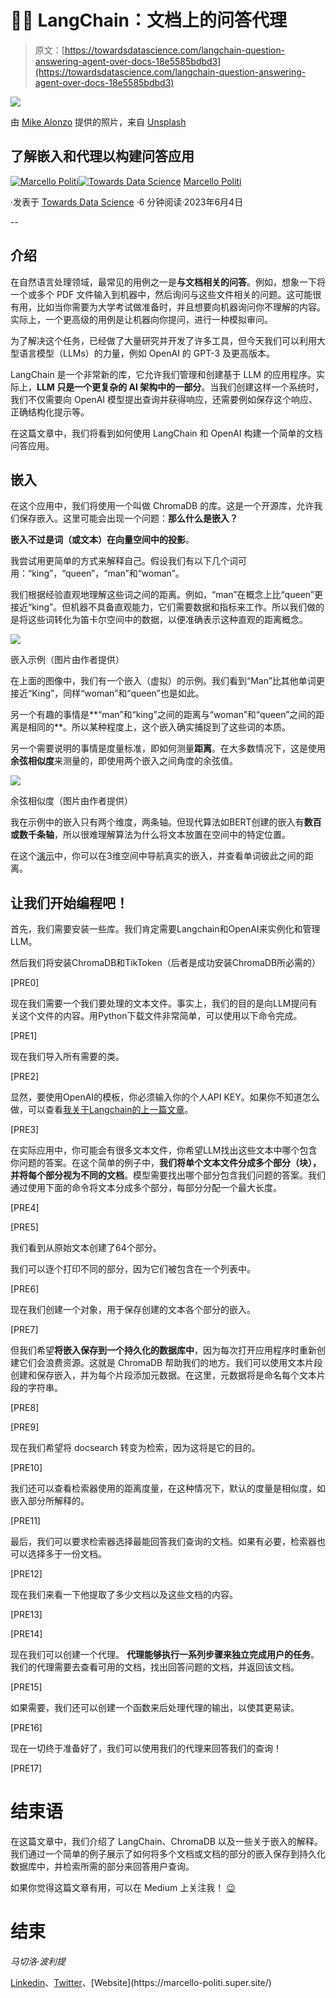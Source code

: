 # 🦜🔗 LangChain：文档上的问答代理

> 原文：[https://towardsdatascience.com/langchain-question-answering-agent-over-docs-18e5585bdbd3](https://towardsdatascience.com/langchain-question-answering-agent-over-docs-18e5585bdbd3)

![](../Images/1c8d2ceae9a87852899c61a5f3be5e5c.png)

由 [Mike Alonzo](https://unsplash.com/@mikezo?utm_source=medium&utm_medium=referral) 提供的照片，来自 [Unsplash](https://unsplash.com/?utm_source=medium&utm_medium=referral)

## 了解嵌入和代理以构建问答应用

[](https://medium.com/@marcellopoliti?source=post_page-----18e5585bdbd3--------------------------------)[![Marcello Politi](../Images/484e44571bd2e75acfe5fef3146ab3c2.png)](https://medium.com/@marcellopoliti?source=post_page-----18e5585bdbd3--------------------------------)[](https://towardsdatascience.com/?source=post_page-----18e5585bdbd3--------------------------------)[![Towards Data Science](../Images/a6ff2676ffcc0c7aad8aaf1d79379785.png)](https://towardsdatascience.com/?source=post_page-----18e5585bdbd3--------------------------------) [Marcello Politi](https://medium.com/@marcellopoliti?source=post_page-----18e5585bdbd3--------------------------------)

·发表于 [Towards Data Science](https://towardsdatascience.com/?source=post_page-----18e5585bdbd3--------------------------------) ·6 分钟阅读·2023年6月4日

--

## 介绍

在自然语言处理领域，最常见的用例之一是**与文档相关的问答**。例如，想象一下将一个或多个 PDF 文件输入到机器中，然后询问与这些文件相关的问题。这可能很有用，比如当你需要为大学考试做准备时，并且想要向机器询问你不理解的内容。实际上，一个更高级的用例是让机器向你提问，进行一种模拟审问。

为了解决这个任务，已经做了大量研究并开发了许多工具，但今天我们可以利用大型语言模型（LLMs）的力量，例如 OpenAI 的 GPT-3 及更高版本。

LangChain 是一个非常新的库，它允许我们管理和创建基于 LLM 的应用程序。实际上，**LLM 只是一个更复杂的 AI 架构中的一部分**。当我们创建这样一个系统时，我们不仅需要向 OpenAI 模型提出查询并获得响应，还需要例如保存这个响应、正确结构化提示等。

在这篇文章中，我们将看到如何使用 LangChain 和 OpenAI 构建一个简单的文档问答应用。

## 嵌入

在这个应用中，我们将使用一个叫做 ChromaDB 的库。这是一个开源库，允许我们保存嵌入。这里可能会出现一个问题：**那么什么是嵌入？**

**嵌入不过是词（或文本）在向量空间中的投影**。

我尝试用更简单的方式来解释自己。假设我们有以下几个词可用：“king”，“queen”，“man”和“woman”。

我们根据经验直观地理解这些词之间的距离。例如，“man”在概念上比“queen”更接近“king”。但机器不具备直观能力，它们需要数据和指标来工作。所以我们做的是将这些词转化为笛卡尔空间中的数据，以便准确表示这种直观的距离概念。

![](../Images/bf99a853a4b7a26870f0caba5f8a1656.png)

嵌入示例（图片由作者提供）

在上面的图像中，我们有一个嵌入（虚拟）的示例。我们看到“Man”比其他单词更接近“King”，同样“woman”和“queen”也是如此。

另一个有趣的事情是**“man”和“king”之间的距离与“woman”和“queen”之间的距离是相同的**。所以某种程度上，这个嵌入确实捕捉到了这些词的本质。

另一个需要说明的事情是度量标准，即如何测量**距离**。在大多数情况下，这是使用**余弦相似度**来测量的，即使用两个嵌入之间角度的余弦值。

![](../Images/80e63e7fcd76cf55f4640b7248e5b062.png)

余弦相似度（图片由作者提供）

我在示例中的嵌入只有两个维度，两条轴。但现代算法如BERT创建的嵌入有**数百或数千条轴**，所以很难理解算法为什么将文本放置在空间中的特定位置。

在这个[演示](https://www.cs.cmu.edu/~dst/WordEmbeddingDemo/)中，你可以在3维空间中导航真实的嵌入，并查看单词彼此之间的距离。

## 让我们开始编程吧！

首先，我们需要安装一些库。我们肯定需要Langchain和OpenAI来实例化和管理LLM。

然后我们将安装ChromaDB和TikToken（后者是成功安装ChromaDB所必需的）

[PRE0]

现在我们需要一个我们要处理的文本文件。事实上，我们的目的是向LLM提问有关这个文件的内容。用Python下载文件非常简单，可以使用以下命令完成。

[PRE1]

现在我们导入所有需要的类。

[PRE2]

显然，要使用OpenAI的模板，你必须输入你的个人API KEY。如果你不知道怎么做，可以查看[我关于Langchain的上一篇文章](https://medium.com/towards-data-science/develop-applications-powered-by-language-models-with-langchain-d2f7a1d1ad1a)。

[PRE3]

在实际应用中，你可能会有很多文本文件，你希望LLM找出这些文本中哪个包含你问题的答案。在这个简单的例子中，**我们将单个文本文件分成多个部分（块），并将每个部分视为不同的文档**。模型需要找出哪个部分包含我们问题的答案。我们通过使用下面的命令将文本分成多个部分，每部分分配一个最大长度。

[PRE4]

[PRE5]

我们看到从原始文本创建了64个部分。

我们可以逐个打印不同的部分，因为它们被包含在一个列表中。

[PRE6]

现在我们创建一个对象，用于保存创建的文本各个部分的嵌入。

[PRE7]

但我们希望**将嵌入保存到一个持久化的数据库中**，因为每次打开应用程序时重新创建它们会浪费资源。这就是 ChromaDB 帮助我们的地方。我们可以使用文本片段创建和保存嵌入，并为每个片段添加元数据。在这里，元数据将是命名每个文本片段的字符串。

[PRE8]

[PRE9]

现在我们希望将 docsearch 转变为检索，因为这将是它的目的。

[PRE10]

我们还可以查看检索器使用的距离度量，在这种情况下，默认的度量是相似度，如嵌入部分所解释的。

[PRE11]

最后，我们可以要求检索器选择最能回答我们查询的文档。如果有必要，检索器也可以选择多于一份文档。

[PRE12]

现在我们来看一下他提取了多少文档以及这些文档的内容。

[PRE13]

[PRE14]

现在我们可以创建一个代理。 **代理能够执行一系列步骤来独立完成用户的任务**。我们的代理需要去查看可用的文档，找出回答问题的文档，并返回该文档。

[PRE15]

如果需要，我们还可以创建一个函数来后处理代理的输出，以使其更易读。

[PRE16]

现在一切终于准备好了，我们可以使用我们的代理来回答我们的查询！

[PRE17]

# 结束语

在这篇文章中，我们介绍了 LangChain、ChromaDB 以及一些关于嵌入的解释。我们通过一个简单的例子展示了如何将多个文档或文档的部分的嵌入保存到持久化数据库中，并检索所需的部分来回答用户查询。

如果你觉得这篇文章有用，可以在 Medium 上关注我！ [😉](https://emojipedia.org/it/apple/ios-15.4/faccina-che-fa-l-occhiolino/)

# 结束

*马切洛·波利提*

[Linkedin](https://www.linkedin.com/in/marcello-politi/)、[Twitter](https://twitter.com/_March08_)、[Website](https://marcello-politi.super.site/)
